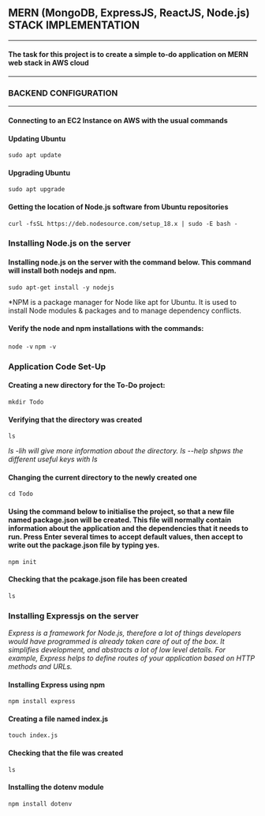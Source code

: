 ## MERN (MongoDB, ExpressJS, ReactJS, Node.js) STACK IMPLEMENTATION
---
#### The task for this project is to create a simple to-do application on MERN web stack in AWS cloud

---
### BACKEND CONFIGURATION
---

#### Connecting to an EC2 Instance on AWS with the usual commands

#### Updating Ubuntu
```sudo apt update```

#### Upgrading Ubuntu
```sudo apt upgrade```

#### Getting the location of Node.js software from Ubuntu repositories
```curl -fsSL https://deb.nodesource.com/setup_18.x | sudo -E bash -```

### Installing Node.js on the server

#### Installing node.js on the server with the command below. This command will install both nodejs and npm. 
```sudo apt-get install -y nodejs```

*NPM is a package manager for Node like apt for Ubuntu. It is used to install Node modules & packages and to manage dependency conflicts.

#### Verify the node and npm installations with the commands:
```node -v```
```npm -v```

### Application Code Set-Up

#### Creating a new directory for the To-Do project:
```mkdir Todo```

#### Verifying that the directory was created
```ls```

*ls -lih will give more information about the directory. ls --help shpws the different useful keys with ls*

#### Changing the current directory to the newly created one

```cd Todo```

#### Using the command below to initialise the project, so that a new file named package.json will be created. This file will normally contain information about the application and the dependencies that it needs to run. Press Enter several times to accept default values, then accept to write out the package.json file by typing yes.
```npm init```

#### Checking that the pcakage.json file has been created
```ls```

### Installing Expressjs on the server

*Express is a framework for Node.js, therefore a lot of things developers would have programmed is already taken care of out of the box. It simplifies development, and abstracts a lot of low level details. For example, Express helps to define routes of your application based on HTTP methods and URLs.*

#### Installing Express using npm
```npm install express```

#### Creating a file named index.js
```touch index.js```

#### Checking that the file was created
```ls```

#### Installing the dotenv module
```npm install dotenv```
















